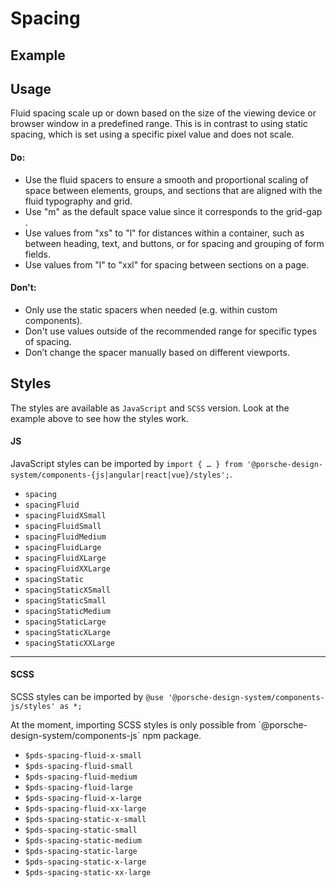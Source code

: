 # Spacing

<TableOfContents></TableOfContents>

## Example

<Playground :frameworkMarkup="codeExample" :externalStackBlitzDependencies="['styled-components']">
  <ExampleStylesSpacing />
</Playground>

## Usage

Fluid spacing scale up or down based on the size of the viewing device or browser window in a predefined range. This is
in contrast to using static spacing, which is set using a specific pixel value and does not scale.

#### Do:

- Use the fluid spacers to ensure a smooth and proportional scaling of space between elements, groups, and sections that
  are aligned with the fluid typography and grid.
- Use "m" as the default space value since it corresponds to the grid-gap .
- Use values from "xs" to "l" for distances within a container, such as between heading, text, and buttons, or for
  spacing and grouping of form fields.
- Use values from "l" to "xxl" for spacing between sections on a page.

#### Don't:

- Only use the static spacers when needed (e.g. within custom components).
- Don't use values outside of the recommended range for specific types of spacing.
- Don’t change the spacer manually based on different viewports.

## Styles

The styles are available as `JavaScript` and `SCSS` version. Look at the example above to see how the styles work.

#### JS

JavaScript styles can be imported by
`import { … } from '@porsche-design-system/components-{js|angular|react|vue}/styles';`.

- `spacing`
- `spacingFluid`
- `spacingFluidXSmall`
- `spacingFluidSmall`
- `spacingFluidMedium`
- `spacingFluidLarge`
- `spacingFluidXLarge`
- `spacingFluidXXLarge`
- `spacingStatic`
- `spacingStaticXSmall`
- `spacingStaticSmall`
- `spacingStaticMedium`
- `spacingStaticLarge`
- `spacingStaticXLarge`
- `spacingStaticXXLarge`

---

#### SCSS

SCSS styles can be imported by `@use '@porsche-design-system/components-js/styles' as *;`

<p-inline-notification heading="Important note" state="warning" dismiss-button="false">
 At the moment, importing SCSS styles is only possible from `@porsche-design-system/components-js` npm package.
</p-inline-notification>

- `$pds-spacing-fluid-x-small`
- `$pds-spacing-fluid-small`
- `$pds-spacing-fluid-medium`
- `$pds-spacing-fluid-large`
- `$pds-spacing-fluid-x-large`
- `$pds-spacing-fluid-xx-large`
- `$pds-spacing-static-x-small`
- `$pds-spacing-static-small`
- `$pds-spacing-static-medium`
- `$pds-spacing-static-large`
- `$pds-spacing-static-x-large`
- `$pds-spacing-static-xx-large`

<script lang="ts">
import Vue from 'vue';
import Component from 'vue-class-component';
import { getStylesSpacingCodeSamples } from '@porsche-design-system/shared';
import { adjustSelectedFramework } from '@/utils';
import ExampleStylesSpacing from '@/pages/patterns/styles/example-spacing.vue';

@Component({
  components: {
    ExampleStylesSpacing
  },
})
export default class Code extends Vue {
  codeExample = getStylesSpacingCodeSamples();

  public mounted(): void {
    adjustSelectedFramework(this.codeExample);
  }
}
</script>
